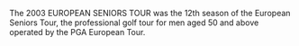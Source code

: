 The 2003 EUROPEAN SENIORS TOUR was the 12th season of the European Seniors Tour, the professional golf tour for men aged 50 and above operated by the PGA European Tour.
